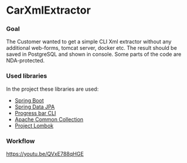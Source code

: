 # CarXmlExtractor

### Goal
The Customer wanted to get a simple CLI Xml extractor 
without any additional web-forms, tomcat server, docker etc.
The result should be saved in PostgreSQL and shown in console.
Some parts of the code are NDA-protected.

### Used libraries
In the project these libraries are used:
* [Spring Boot](https://spring.io/)
* [Spring Data JPA](https://docs.spring.io/spring-boot/docs/3.0.5/reference/htmlsingle/#data.sql.jpa-and-spring-data)
* [Progress bar CLI](http://tongfei.me/progressbar/)
* [Apache Common Collection](https://commons.apache.org/proper/commons-collections/)
* [Project Lombok](https://projectlombok.org/)

### Workflow
https://youtu.be/QVxE788qHGE 
